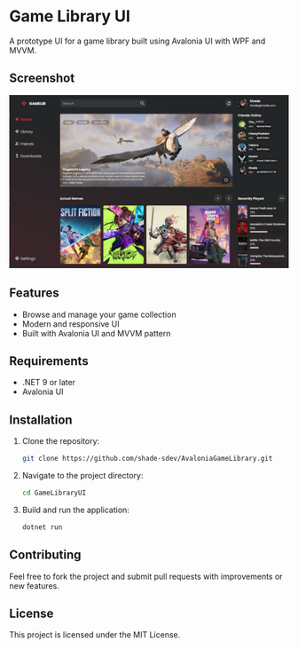 # Game Library UI

A prototype UI for a game library built using Avalonia UI with WPF and MVVM.

## Screenshot

![Game Library UI](GameLibraryUI/Assets/Screenshot.png)

## Features
- Browse and manage your game collection
- Modern and responsive UI
- Built with Avalonia UI and MVVM pattern

## Requirements
- .NET 9 or later
- Avalonia UI

## Installation
1. Clone the repository:
   ```sh
   git clone https://github.com/shade-sdev/AvaloniaGameLibrary.git
   ```
2. Navigate to the project directory:
   ```sh
   cd GameLibraryUI
   ```
3. Build and run the application:
   ```sh
   dotnet run
   ```

## Contributing
Feel free to fork the project and submit pull requests with improvements or new features.

## License
This project is licensed under the MIT License.

